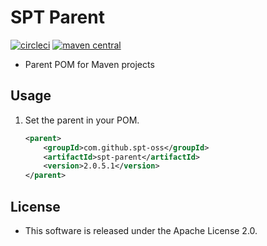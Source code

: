 # SPT Parent

[![circleci](https://img.shields.io/badge/circleci-spt--parent-brightgreen.svg)](https://circleci.com/gh/spt-oss/spt-parent)
[![maven central](https://img.shields.io/badge/maven_central-spt--parent-blue.svg)](https://mvnrepository.com/artifact/com.github.spt-oss/spt-parent)

* Parent POM for Maven projects

## Usage

1. Set the parent in your POM.

	```xml
	<parent>
	    <groupId>com.github.spt-oss</groupId>
	    <artifactId>spt-parent</artifactId>
	    <version>2.0.5.1</version>
	</parent>
	```

## License

* This software is released under the Apache License 2.0.
